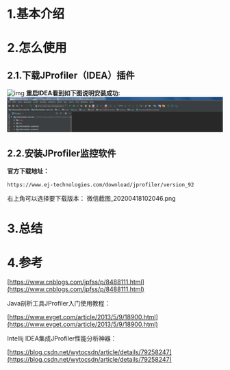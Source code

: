 # 1.基本介绍

# 2.怎么使用
## 2.1.下载JProfiler（IDEA）插件
![img](/static/image/微信截图\_20200418101304.png)
**重启IDEA看到如下图说明安装成功:**
![img](/static/image/微信截图_20200418101810.png)
## 2.2.安装JProfiler监控软件
**官方下载地址：**
```
https://www.ej-technologies.com/download/jprofiler/version_92
```
右上角可以选择要下载版本：
微信截图_20200418102046.png 
# 3.总结

# 

# 4.参考

[https://www.cnblogs.com/jpfss/p/8488111.html](https://www.cnblogs.com/jpfss/p/8488111.html)

Java剖析工具JProfiler入门使用教程：

[https://www.evget.com/article/2013/5/9/18900.html](https://www.evget.com/article/2013/5/9/18900.html)

Intellij IDEA集成JProfiler性能分析神器：

[https://blog.csdn.net/wytocsdn/article/details/79258247](https://blog.csdn.net/wytocsdn/article/details/79258247)

